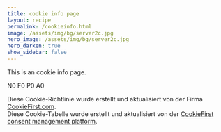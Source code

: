 ```yaml
---
title: cookie info page
layout: recipe
permalink: /cookieinfo.html
image: /assets/img/bg/server2c.jpg
hero_image: /assets/img/bg/server2c.jpg
hero_darken: true
show_sidebar: false
---
```

<p>This is an cookie info page.</p>

<p>
<span id="ci-necessary">N0</span> <span id="ci-functional">F0</span> <span id="ci-performance">P0</span> <span id="ci-advertising">A0</span>
</p>

<script type="text/plain" data-cookiefirst-category="necessary" src="https://cc.pc-cdn.de/all/ci-necessary.js"></script>
<script type="text/plain" data-cookiefirst-category="functional" src="https://cc.pc-cdn.de/all/ci-functional.js"></script>
<script type="text/plain" data-cookiefirst-category="performance" src="https://cc.pc-cdn.de/all/ci-performance.js"></script>
<script type="text/plain" data-cookiefirst-category="advertising" src="https://cc.pc-cdn.de/all/ci-advertising.js"></script>

<div id="cookiefirst-policy-page"></div>
  <div>Diese Cookie-Richtlinie wurde erstellt und aktualisiert von der Firma <a href="https://cookiefirst.com">CookieFirst.com</a>.</div>
<div id="cookiefirst-cookies-table"></div>
  <div>Diese Cookie-Tabelle wurde erstellt und aktualisiert von der <a href="https://cookiefirst.com">CookieFirst consent management platform</a>.</div>
